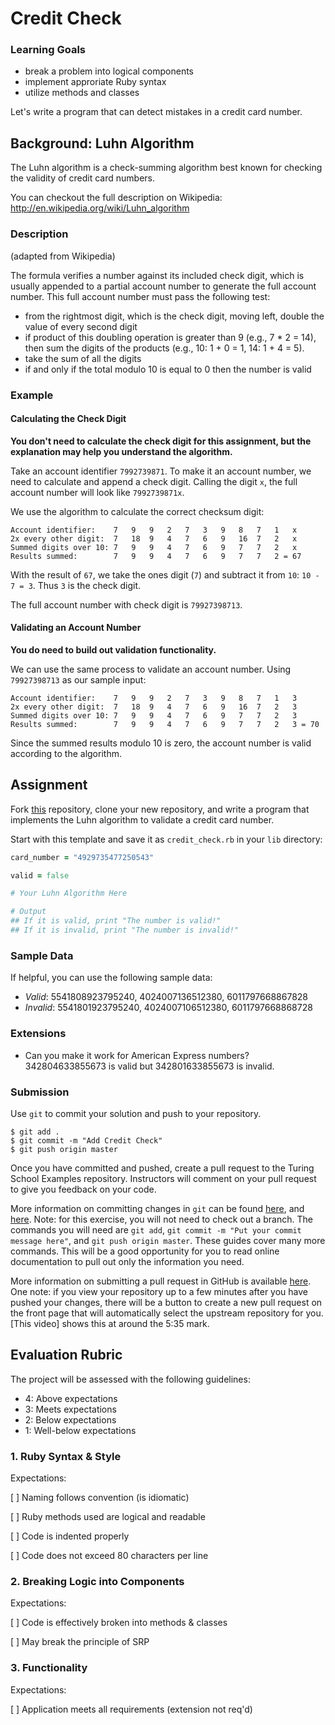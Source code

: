# Credit Check

### Learning Goals 
* break a problem into logical components 
* implement approriate Ruby syntax
* utilize methods and classes 

Let's write a program that can detect mistakes in a credit card number.

## Background: Luhn Algorithm

The Luhn algorithm is a check-summing algorithm best known for checking the validity of credit card numbers.

You can checkout the full description on Wikipedia: http://en.wikipedia.org/wiki/Luhn_algorithm

### Description

(adapted from Wikipedia)

The formula verifies a number against its included check digit, which is usually appended to a partial account number to generate the full account number. This full account number must pass the following test:

* from the rightmost digit, which is the check digit, moving left, double the value of every second digit
* if product of this doubling operation is greater than 9 (e.g., 7 * 2 = 14), then sum the digits of the products (e.g., 10: 1 + 0 = 1, 14: 1 + 4 = 5).
* take the sum of all the digits
* if and only if the total modulo 10 is equal to 0 then the number is valid

### Example

#### Calculating the Check Digit

**You don't need to calculate the check digit for this assignment, but the explanation may help you understand the algorithm.**

Take an account identifier `7992739871`. To make it an account number, we need to calculate and append a check digit. Calling the digit `x`, the full account number will look like `7992739871x`.

We use the algorithm to calculate the correct checksum digit:

```
Account identifier:    7   9   9   2   7   3   9   8   7   1   x
2x every other digit:  7   18  9   4   7   6   9   16  7   2   x
Summed digits over 10: 7   9   9   4   7   6   9   7   7   2   x
Results summed:        7   9   9   4   7   6   9   7   7   2 = 67
```

With the result of `67`, we take the ones digit (`7`) and subtract it from `10`: `10 - 7 = 3`. Thus `3` is the check digit.

The full account number with check digit is `79927398713`.

#### Validating an Account Number

**You do need to build out validation functionality.**

We can use the same process to validate an account number. Using `79927398713` as our sample input:

```
Account identifier:    7   9   9   2   7   3   9   8   7   1   3
2x every other digit:  7   18  9   4   7   6   9   16  7   2   3
Summed digits over 10: 7   9   9   4   7   6   9   7   7   2   3
Results summed:        7   9   9   4   7   6   9   7   7   2   3 = 70
```

Since the summed results modulo 10 is zero, the account number is valid according to the algorithm.

## Assignment

Fork [this](https://github.com/turingschool-examples/credit_check) repository, clone your new repository, and write a program that implements the Luhn algorithm to validate a credit card number.

Start with this template and save it as `credit_check.rb` in your `lib` directory:

```ruby
card_number = "4929735477250543"

valid = false

# Your Luhn Algorithm Here

# Output
## If it is valid, print "The number is valid!"
## If it is invalid, print "The number is invalid!"
```

### Sample Data

If helpful, you can use the following sample data:

* *Valid*: 5541808923795240, 4024007136512380, 6011797668867828
* *Invalid*: 5541801923795240, 4024007106512380, 6011797668868728

### Extensions

* Can you make it work for American Express numbers? 342804633855673 is valid but 342801633855673 is invalid.

### Submission

Use `git` to commit your solution and push to your repository. 

```
$ git add .
$ git commit -m "Add Credit Check"
$ git push origin master
```

Once you have committed and pushed, create a pull request to the Turing School Examples repository. Instructors will comment on your pull request to give you feedback on your code.

More information on committing changes in `git` can be found [here](http://dont-be-afraid-to-commit.readthedocs.io/en/latest/git/commandlinegit.html), and [here](http://gitref.org/basic/). Note: for this exercise, you will not need to check out a branch. The commands you will need are `git add`, `git commit -m "Put your commit message here"`, and `git push origin master`. These guides cover many more commands. This will be a good opportunity for you to read online documentation to pull out only the information you need.

More information on submitting a pull request in GitHub is available [here](https://help.github.com/articles/creating-a-pull-request-from-a-fork/). One note: if you view your repository up to a few minutes after you have pushed your changes, there will be a button to create a new pull request on the front page that will automatically select the upstream repository for you. [This video] shows this at around the 5:35 mark.

## Evaluation Rubric

The project will be assessed with the following guidelines:

* 4: Above expectations
* 3: Meets expectations
* 2: Below expectations
* 1: Well-below expectations

### 1. Ruby Syntax & Style

Expectations: 

[ ] Naming follows convention (is idiomatic)

[ ] Ruby methods used are logical and readable

[ ] Code is indented properly

[ ] Code does not exceed 80 characters per line

### 2. Breaking Logic into Components

Expectations: 

[ ] Code is effectively broken into methods & classes

[ ] May break the principle of SRP

### 3. Functionality

Expectations: 

[ ] Application meets all requirements (extension not req'd)

